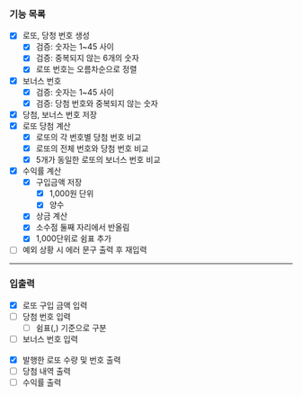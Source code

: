 ### 기능 목록
 - [x] 로또, 당청 번호 생성
   - [x] 검증: 숫자는 1~45 사이
   - [x] 검증: 중복되지 않는 6개의 숫자
   - [x] 로또 번호는 오름차순으로 정렬
 - [x] 보너스 번호
   - [x] 검증: 숫자는 1~45 사이
   - [x] 검증: 당첨 번호와 중복되지 않는 숫자
 - [x] 당첨, 보너스 번호 저장
 - [x] 로또 당첨 계산
   - [x] 로또의 각 번호별 당첨 번호 비교
   - [x] 로또의 전체 번호와 당첨 번호 비교 
   - [x] 5개가 동일한 로또의 보너스 번호 비교
 - [x] 수익률 계산
   - [x] 구입금액 저장
     - [x] 1,000원 단위
     - [x] 양수
   - [x] 상금 계산
   - [x] 소수점 둘째 자리에서 반올림
   - [x] 1,000단위로 쉼표 추가
 - [ ] 예외 상황 시 에러 문구 출력 후 재입력
---
### 입출력
 - [x] 로또 구입 금액 입력
 - [ ] 당첨 번호 입력
   - [ ] 쉼표(,) 기준으로 구분
 - [ ] 보너스 번호 입력
 <br><br>
 - [x] 발행한 로또 수량 및 번호 출력
 - [ ] 당첨 내역 출력
 - [ ] 수익률 출력